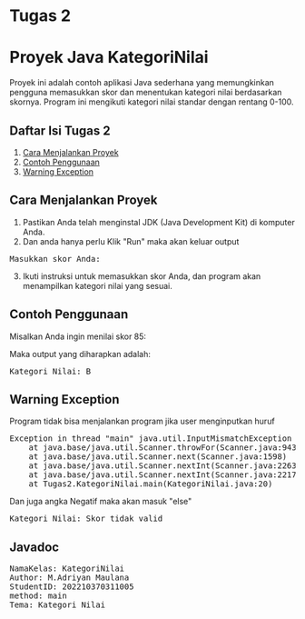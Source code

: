 # Tugas 2

# Proyek Java KategoriNilai

Proyek ini adalah contoh aplikasi Java sederhana yang memungkinkan pengguna memasukkan skor dan menentukan kategori nilai berdasarkan skornya. Program ini mengikuti kategori nilai standar dengan rentang 0-100.


## Daftar Isi Tugas 2
1. [Cara Menjalankan Proyek](#cara-menjalankan-proyek)
2. [Contoh Penggunaan](#contoh-penggunaan)
3. [Warning Exception](#warning-exception)



## Cara Menjalankan Proyek

1. Pastikan Anda telah menginstal JDK (Java Development Kit) di komputer Anda.
2. Dan anda hanya perlu Klik "Run" maka akan keluar output

<pre>
Masukkan skor Anda: 
</pre>

3. Ikuti instruksi untuk memasukkan skor Anda, dan program akan menampilkan kategori nilai yang sesuai.

## Contoh Penggunaan

Misalkan Anda ingin menilai skor 85:

Maka output yang diharapkan adalah:

<pre>
Kategori Nilai: B
</pre>

## Warning Exception
Program tidak bisa menjalankan program jika user menginputkan huruf
<pre>
Exception in thread "main" java.util.InputMismatchException
	at java.base/java.util.Scanner.throwFor(Scanner.java:943)
	at java.base/java.util.Scanner.next(Scanner.java:1598)
	at java.base/java.util.Scanner.nextInt(Scanner.java:2263)
	at java.base/java.util.Scanner.nextInt(Scanner.java:2217)
	at Tugas2.KategoriNilai.main(KategoriNilai.java:20)
</pre>  

Dan juga angka Negatif maka akan masuk "else"

<pre>
Kategori Nilai: Skor tidak valid
</pre>  

## Javadoc

<pre>
NamaKelas: KategoriNilai
Author: M.Adriyan Maulana
StudentID: 202210370311005
method: main
Tema: Kategori Nilai
</pre>

